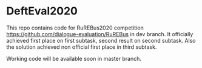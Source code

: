 # DeftEval2020
This repo contains code for RuREBus2020 competition  https://github.com/dialogue-evaluation/RuREBus in dev branch. It officially achieved first place on first subtask, second result
on second subtask. Also the solution achieved non official first place in third subtask.

Working code will be available soon in master branch.